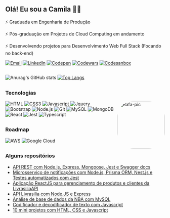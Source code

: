 ## Olá! Eu sou a Camila 👩‍🚀

⚡ Graduada em Engenharia de Produção

⚡ Pós-graduação em Projetos de Cloud Computing  em andamento 

⚡ Desenvolvendo projetos para Desenvolvimento Web Full Stack (Focando no back-end)




[![Email](https://img.shields.io/badge/Gmail-D14836?style=for-the-badge&logo=gmail&logoColor=white)](mailto:cxavier.reis@gmail.com)
[![LinkedIn](https://img.shields.io/badge/LinkedIn-0077B5?style=for-the-badge&logo=linkedin&logoColor=white)](https://www.linkedin.com/in/camila-reis-xavier)
[![Codepen](https://img.shields.io/badge/Codepen-000000?style=for-the-badge&logo=codepen&logoColor=white)](https://codepen.io/cxavier6)
[![Codewars](https://img.shields.io/badge/Codewars-B1361E?style=for-the-badge&logo=Codewars&logoColor=white)](https://www.codewars.com/users/cxavier6)
[![Codesanbox](https://img.shields.io/badge/Codesandbox-000000?style=for-the-badge&logo=CodeSandbox&logoColor=white)](https://codesandbox.io/u/cxavier6)

##

![Anurag's GitHub stats](https://github-readme-stats.vercel.app/api?username=cxavier6&show_icons=true&theme=aura)
[![Top Langs](https://github-readme-stats.vercel.app/api/top-langs/?username=anuraghazra&layout=compact&theme=aura)](https://github.com/cxavier6/github-readme-stats)

##

### Tecnologias

<div display: inline-block>
<img align="right" alt="Rafa-pic" height="150" style="border-radius:50px;" src="https://images3.alphacoders.com/882/882548.jpg">
</div>

![HTML](https://img.shields.io/badge/HTML5-E34F26?style=for-the-badge&logo=html5&logoColor=white)
![CSS3](https://img.shields.io/badge/CSS3-1572B6?style=for-the-badge&logo=css3&logoColor=white)
![Javascript](https://img.shields.io/badge/JavaScript-F7DF1E?style=for-the-badge&logo=javascript&logoColor=black)
![Jquery](https://img.shields.io/badge/jQuery-0769AD?style=for-the-badge&logo=jquery&logoColor=white)
![Bootstrap](https://img.shields.io/badge/Bootstrap-563D7C?style=for-the-badge&logo=bootstrap&logoColor=white)
![Node.js](https://img.shields.io/badge/Node.js-43853D?style=for-the-badge&logo=node.js&logoColor=white)
![Git](https://img.shields.io/badge/GIT-E44C30?style=for-the-badge&logo=git&logoColor=white)
![MySQL](https://img.shields.io/badge/MySQL-00000F?style=for-the-badge&logo=mysql&logoColor=white)
![MongoDB](https://img.shields.io/badge/MongoDB-4EA94B?style=for-the-badge&logo=mongodb&logoColor=white)
![React](https://img.shields.io/badge/React-20232A?style=for-the-badge&logo=react&logoColor=61DAFB)
![Jest](https://img.shields.io/badge/Jest-323330?style=for-the-badge&logo=Jest&logoColor=white)
![Typescript](https://img.shields.io/badge/TypeScript-007ACC?style=for-the-badge&logo=typescript&logoColor=white)


##

### Roadmap

![AWS](https://img.shields.io/badge/Amazon_AWS-232F3E?style=for-the-badge&logo=amazon-aws&logoColor=white)
![Google Cloud](https://img.shields.io/badge/Google_Cloud-4285F4?style=for-the-badge&logo=google-cloud&logoColor=white)
	
##

### Alguns repositórios

* [API REST com Node.js, Express, Mongoose, Jest e Swagger docs](https://github.com/cxavier6/Banco-de-talentos/tree/camila-reis-backend/backend)
* [Microsserviço de notificações com Node.js, Prisma ORM, Nest.js e Testes automatizados com Jest](https://github.com/cxavier6/notifications-service)
* [Aplicação ReactJS para gerenciamento de produtos e clientes da LivrasiliaAPI](https://github.com/cxavier6/livrasilia-react)
* [API Livrasilia com Node.JS e Express](https://github.com/cxavier6/LivrasiliaAPI)
* [Análise de base de dados da NBA com MySQL](https://github.com/cxavier6/analise-nba)
* [Codificador e decodificador de texto com Javascript](https://github.com/cxavier6/codificador-mensagem)
* [10 mini projetos com HTML, CSS e Javascript](https://github.com/cxavier6/10-mini-projetos)

